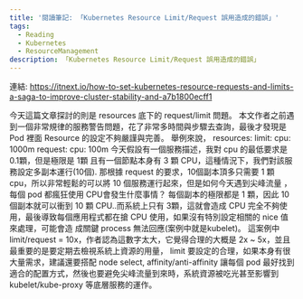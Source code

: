 ```yaml
---
title: '閱讀筆記: 「Kubernetes Resource Limit/Request 誤用造成的錯誤」'
tags:
  - Reading
  - Kubernetes
  - ResourceManagement
description: 「Kubernetes Resource Limit/Request 誤用造成的錯誤」
---
```



連結: https://itnext.io/how-to-set-kubernetes-resource-requests-and-limits-a-saga-to-improve-cluster-stability-and-a7b1800ecff1

今天這篇文章探討的則是 resources 底下的 request/limit 問題。
本文作者之前遇到一個非常規律的服務警告問題，花了非常多時間與步驟去查詢，最後才發現是 Pod 裡面 Resource 的設定不夠嚴謹與完善。
舉例來說，
resources:
     limit: cpu: 1000m
     request: cpu: 100m
今天假設有一個服務描述，我對 cpu 的最低要求是 0.1顆，但是極限是 1顆
且有一個節點本身有 3 顆 CPU，這種情況下，我們對該服務設定多副本運行(10個). 那根據 request 的要求，10個副本頂多只需要 1 顆 cpu，所以非常輕鬆的可以將 10 個服務運行起來，但是如何今天遇到尖峰流量
，每個 pod 都瘋狂使用 CPU會發生什麼事情？
每個副本的極限都是 1 顆，因此 10 個副本就可以衝到 10 顆 CPU..而系統上只有 3顆，這就會造成 CPU 完全不夠使用，最後導致每個應用程式都在搶 CPU 使用，如果沒有特別設定相關的 nice 值來處理，可能會造
成關鍵 process 無法回應(案例中就是kubelet)。
這案例中 limit/request = 10x，作者認為這數字太大，它覺得合理的大概是 2x ~ 5x，並且最重要的是要定期去檢視系統上資源的用量， limit 要設定的合理，如果本身有很大量需求，建議還要搭配 node select,
affinity/anti-affinity 讓每個 pod 最好找到適合的配置方式，然後也要避免尖峰流量到來時，系統資源被吃光甚至影響到 kubelet/kube-proxy 等底層服務的運作。
